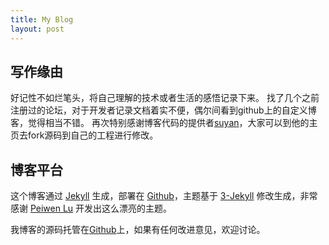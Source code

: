 ```yaml
---
title: My Blog
layout: post
---
```


## 写作缘由
好记性不如烂笔头，将自己理解的技术或者生活的感悟记录下来。
找了几个之前注册过的论坛，对于开发者记录文档着实不便，偶尔间看到github上的自定义博客，觉得相当不错。
再次特别感谢博客代码的提供者[suyan](https://github.com/suyan/suyan.github.io)，大家可以到他的主页去fork源码到自己的工程进行修改。

## 博客平台

这个博客通过 [Jekyll](http://jekyllrb.com/) 生成，部署在 [Github](https://pages.github.com)，主题基于 [3-Jekyll](https://github.com/P233/3-Jekyll) 修改生成，非常感谢 [Peiwen Lu](https://github.com/P233) 开发出这么漂亮的主题。

我博客的源码托管在[Github](https://github.com/suyan/suyan.github.io)上，如果有任何改进意见，欢迎讨论。
